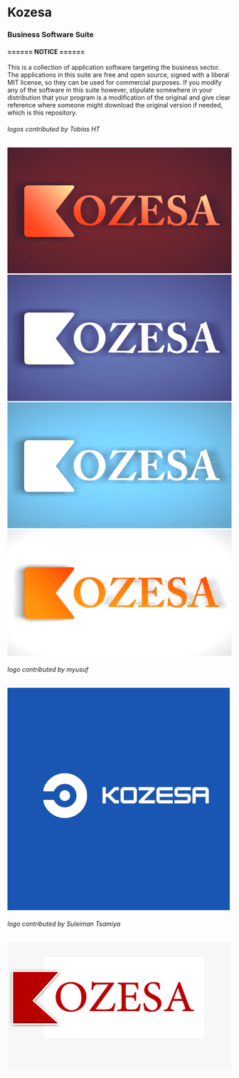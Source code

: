 # Kozesa
### Business Software Suite

#### ====== NOTICE ======
This is a collection of application software targeting the business sector.
The applications in this suite are free and open source, signed with a liberal
MIT license, so they can be used for commercial purposes. 
If you modify any of the software in this suite however, stipulate somewhere in 
your distribution that your program is a modification of the original and give 
clear reference where someone might download the original version if needed, which
is this repository.

###### logos contributed by Tobias HT
![kozesa](/images/kozesa.png)
![kozesa darkblue](/images/kozesa-darkblue.png)
![kozesa lightblue](/images/kozesa-lightblue.png)
![kozesa orange](/images/kozesa-orange.png)

###### logo contributed by myusuf
![myusuf logo](/images/myusuf-logo.jpg)

###### logo contributed by Suleiman Tsamiya
![Suleiman Tsamiya logo](/images/Suleiman-Tsamiya-logo.jpg)
